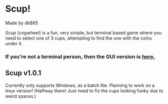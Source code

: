 # Scup!
Made by dk865

_Scup_ (cogwheel) is a fun, very simple, but terminal based game where you need to select one of 3 cups, attempting to find the one with the coins under it.

### If you're not a terminal person, then the GUI version is [here.](https://github.com/dk865/scup/tree/helical)

## Scup v1.0.1
Currently only supports Windows, as a batch file. Planning to work on a linux version! (Halfway there! Just need to fix the cups looking funky due to weird spaces.)

